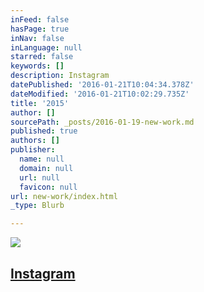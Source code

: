 ```yaml
---
inFeed: false
hasPage: true
inNav: false
inLanguage: null
starred: false
keywords: []
description: Instagram
datePublished: '2016-01-21T10:04:34.378Z'
dateModified: '2016-01-21T10:02:29.735Z'
title: '2015'
author: []
sourcePath: _posts/2016-01-19-new-work.md
published: true
authors: []
publisher:
  name: null
  domain: null
  url: null
  favicon: null
url: new-work/index.html
_type: Blurb

---
```

![](https://the-grid-user-content.s3-us-west-2.amazonaws.com/1e7fb2fb-c809-4d12-bde8-f65f818877ba.jpg)

## 

## [Instagram][0]

[0]: https://www.instagram.com/the.creationist/